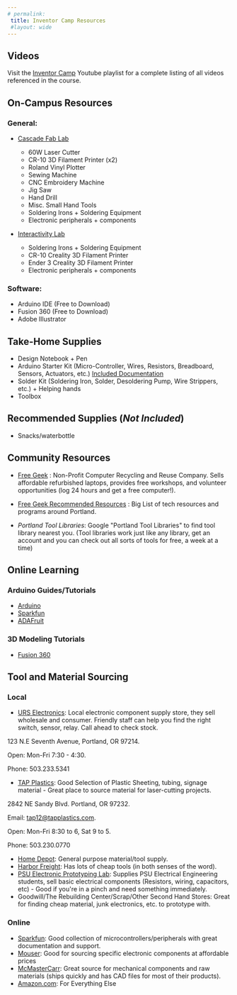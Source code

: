 ```yaml
---
# permalink: 
 title: Inventor Camp Resources
 #layout: wide
---
```

## Videos ##

Visit the [Inventor Camp](https://www.youtube.com/playlist?list=PLCbj4y40DGbFfPRFeO3EVDI29tCjYclos) Youtube playlist for a complete listing of all videos referenced in the course.


## On-Campus Resources ##

### General: ###
- [Cascade Fab Lab](https://www.pcc.edu/maker/fab-lab/)
  - 60W Laser Cutter
  - CR-10 3D Filament Printer (x2)
  - Roland Vinyl Plotter
  - Sewing Machine
  - CNC Embroidery Machine
  - Jig Saw
  - Hand Drill
  - Misc. Small Hand Tools
  - Soldering Irons + Soldering Equipment
  - Electronic peripherals + components
  
- [Interactivity Lab](https://www.pcc.edu/maker/interactivity-lab/)
  - Soldering Irons + Soldering Equipment
  - CR-10 Creality 3D Filament Printer
  - Ender 3 Creality 3D Filament Printer
  - Electronic peripherals + components

### Software: ###

- Arduino IDE (Free to Download)
- Fusion 360 (Free to Download)
- Adobe Illustrator

## Take-Home Supplies ##

- Design Notebook + Pen
- Arduino Starter Kit (Micro-Controller, Wires, Resistors, Breadboard, Sensors, Actuators, etc.)
  [Included Documentation](https://drive.google.com/drive/folders/1g1QEL_eiZKXUURxtWOOyFW0e9Gh81e6L?usp=sharing)
- Solder Kit (Soldering Iron, Solder, Desoldering Pump, Wire Strippers, etc.) + Helping hands
- Toolbox


## Recommended Supplies (_Not Included_) ##

- Snacks/waterbottle


## Community Resources ##

- [Free Geek](https://www.freegeek.org/) : Non-Profit Computer Recycling and Reuse Company. Sells affordable refurbished laptops, provides free workshops, and volunteer opportunities (log 24 hours and get a free computer!).

- [Free Geek Recommended Resources](https://www.freegeek.org/community-programs/resources) : Big List of tech resources and programs around Portland. 

- _Portland Tool Libraries_: Google "Portland Tool Libraries" to find tool library nearest you. (Tool libraries work just like any library, get an account and you can check out all sorts of tools for free, a week at a time)


## Online Learning ##

### Arduino Guides/Tutorials ###
- [Arduino](https://www.arduino.cc/) 
- [Sparkfun](https://learn.sparkfun.com/)
- [ADAFruit](https://learn.adafruit.com/category/learn-arduino)

### 3D Modeling Tutorials ###
- [Fusion 360](http://help.autodesk.com/view/fusion360/ENU/)

##  Tool and Material Sourcing ##

### Local ###
- [URS Electronics](http://www.urseleshop.com/): Local electronic component supply store, they sell wholesale and consumer. Friendly staff can help you find the right switch, sensor, relay. Call ahead to check stock.

123 N.E Seventh Avenue, Portland, OR 97214.

Open: Mon-Fri 7:30 - 4:30.

Phone: 503.233.5341

- [TAP Plastics](https://www.tapplastics.com/): Good Selection of Plastic Sheeting, tubing, signage material - Great place to source material for laser-cutting projects.

2842 NE Sandy Blvd. Portland, OR 97232.

Email: tap12@tapplastics.com.

Open: Mon-Fri 8:30 to 6, Sat 9 to 5.

Phone: 503.230.0770

- [Home Depot](https://www.homedepot.com/l/search/121/full/): General purpose material/tool supply.
- [Harbor Freight](https://www.harborfreight.com/): Has lots of cheap tools (in both senses of the word).
- [PSU Electronic Prototyping Lab](http://psu-epl.github.io/): Supplies PSU Electrical Engineering students, sell basic electrical components (Resistors, wiring, capacitors, etc) - Good if you're in a pinch and need something immediately.
- Goodwill/The Rebuilding Center/Scrap/Other Second Hand Stores: Great for finding cheap material, junk electronics, etc. to prototype with.

### Online ###
- [Sparkfun](https://www.sparkfun.com/categories): Good collection of microcontrollers/peripherals with great documentation and support.
- [Mouser](https://www.mouser.com/): Good for sourcing specific electronic components at affordable prices
- [McMasterCarr](https://www.mcmaster.com/#): Great source for mechanical components and raw materials (ships quickly and has CAD files for most of their products).
- [Amazon.com](amazon.com): For Everything Else
